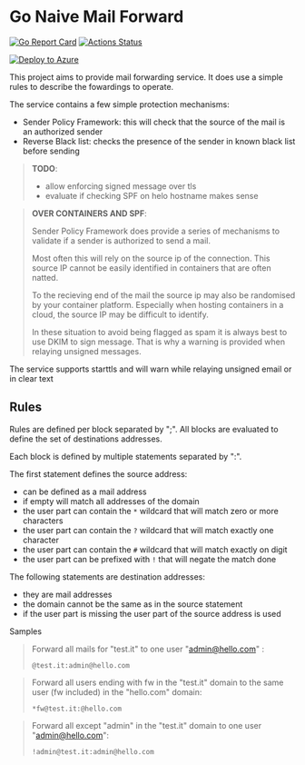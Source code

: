 # Go Naive Mail Forward

[![Go Report Card](https://goreportcard.com/badge/github.com/cblomart/go-naive-mail-forward)](https://goreportcard.com/report/github.com/cblomart/go-naive-mail-forward)
[![Actions Status](https://github.com/cblomart/go-naive-mail-forward/workflows/Docker/badge.svg)](https://github.com/cblomart/go-naive-mail-forward/actions)



[![Deploy to Azure](https://aka.ms/deploytoazurebutton)](https://portal.azure.com/#create/Microsoft.Template/uri/https%3A%2F%2Fraw.githubusercontent.com%2Fcblomart%2Fgo-naive-mail-forward%2Fmaster%2Fazuredeploy.json)

This project aims to provide mail forwarding service. 
It does use a simple rules to describe the fowardings to operate.

The service contains a few simple protection mechanisms:
* Sender Policy Framework: this will check that the source of the mail is an authorized sender
* Reverse Black list: checks the presence of the sender in known black list before sending

> **TODO**: 
> * allow enforcing signed message over tls 
> * evaluate if checking SPF on helo hostname makes sense

> **OVER CONTAINERS AND SPF**:
> 
> Sender Policy Framework does provide a series of mechanisms to validate if a sender is authorized to send a mail.
>
> Most often this will rely on the source ip of the connection. This source IP cannot be easily identified in containers that are often natted.
>
> To the recieving end of the mail the source ip may also be randomised by your container platform. Especially when hosting containers in a cloud, the source IP may be difficult to identify.
>
> In these situation to avoid being flagged as spam it is always best to use DKIM to sign message. That is why a warning is provided when relaying unsigned messages.

The service supports starttls and will warn while relaying unsigned email or in clear text


## Rules

Rules are defined per block separated by ";".
All blocks are evaluated to define the set of destinations addresses.

Each block is defined by multiple statements separated by ":".

The first statement defines the source address:
* can be defined as a mail address
* if empty will match all addresses of the domain
* the user part can contain the ```*``` wildcard that will match zero or more characters
* the user part can contain the ```?``` wildcard that will match exactly one character
* the user part can contain the ```#``` wildcard that will match exactly on digit
* the user part can be prefixed with ```!``` that will negate the match done

The following statements are destination addresses:
* they are mail addresses
* the domain cannot be the same as in the source statement
* if the user part is missing the user part of the source address is used

Samples

> Forward all mails for "test.it" to one user "admin@hello.com" : 
>
>```@test.it:admin@hello.com```

> Forward all users ending with fw in the "test.it" domain to the same user (fw included) in the "hello.com" domain:  
>
>```*fw@test.it:@hello.com```

> Forward all except "admin" in the "test.it" domain to one user "admin@hello.com":
>
>```!admin@test.it:admin@hello.com```